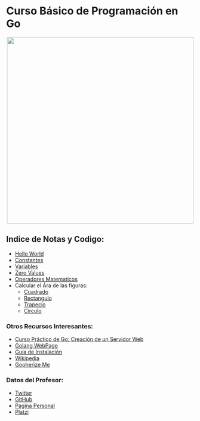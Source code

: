 # Curso Básico de Programación en Go
<div align="center"> <img src="https://i.ibb.co/ThHyL8s/Captura-de-pantalla-de-2020-08-05-15-21-01.png" width="500"> </div>

## Indice de Notas y Codigo:
- [Hello World](./src/01_Hello-World)
- [Constantes](./src/02_Constantes)
- [Variables](./src/03_Variables)
- [Zero Values](./src/04_Zero-Values)
- [Operadores Matematicos](./src/06_Operadores-Matematicos)
- Calcular el Ára de las figuras:
    - [Cuadrado](./src/05_Area-Cuadrado)
    - [Rectangulo](./src/07_Area-Rectangulo)
    - [Trapecio](./src/08_Area-Trapecio)
    - [Circulo](./src/09_Area-Circulo)


### Otros Recursos Interesantes:
- [Curso Práctico de Go: Creación de un Servidor Web](https://platzi.com/clases/programacion-golang-2020)
- [Golang WebPage](https://golang.org)
- [Guía de Instalación](https://golang.org/doc/install)
- [Wikipedia](https://en.wikipedia.org/wiki/Go_(programming_language))
- [Gopherize Me](https://gopherize.me)

### Datos del Profesor:
- [Twitter](https://twitter.com/osmandi)
- [GitHub](https://github.com/osmandi)
- [Pagina Personal](https://osmandi.com)
- [Platzi](https://platzi.com/p/osmandi)